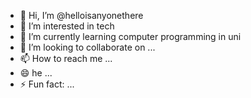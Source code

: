 - 👋 Hi, I’m @helloisanyonethere
- 👀 I’m interested in tech
- 🌱 I’m currently learning computer programming in uni
- 💞️ I’m looking to collaborate on ...
- 📫 How to reach me ...
- 😄 he ...
- ⚡ Fun fact: ...

<!---
helloisanyonethere/helloisanyonethere is a ✨ special ✨ repository because its `README.md` (this file) appears on your GitHub profile.
You can click the Preview link to take a look at your changes.
--->
